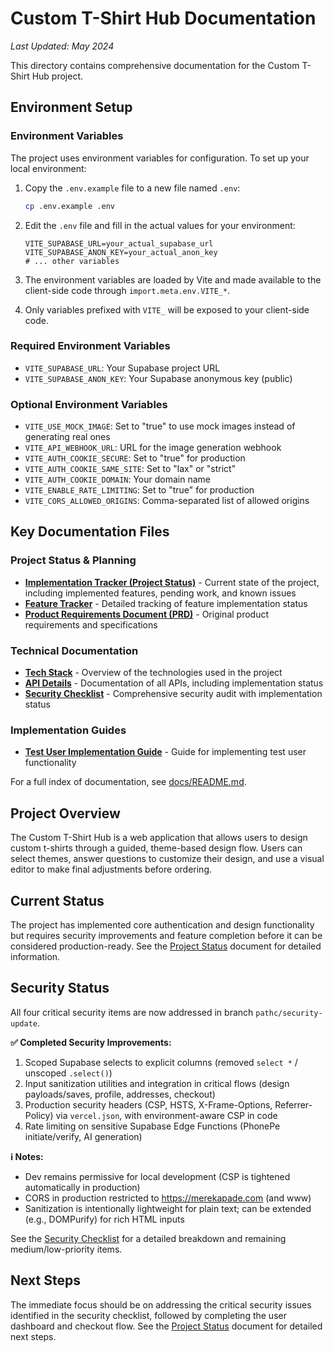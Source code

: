 # Custom T-Shirt Hub Documentation

*Last Updated: May 2024*

This directory contains comprehensive documentation for the Custom T-Shirt Hub project.

## Environment Setup

### Environment Variables

The project uses environment variables for configuration. To set up your local environment:

1. Copy the `.env.example` file to a new file named `.env`:
   ```bash
   cp .env.example .env
   ```

2. Edit the `.env` file and fill in the actual values for your environment:
   ```
   VITE_SUPABASE_URL=your_actual_supabase_url
   VITE_SUPABASE_ANON_KEY=your_actual_anon_key
   # ... other variables
   ```

3. The environment variables are loaded by Vite and made available to the client-side code through `import.meta.env.VITE_*`.

4. Only variables prefixed with `VITE_` will be exposed to your client-side code.

### Required Environment Variables

- `VITE_SUPABASE_URL`: Your Supabase project URL
- `VITE_SUPABASE_ANON_KEY`: Your Supabase anonymous key (public)

### Optional Environment Variables

- `VITE_USE_MOCK_IMAGE`: Set to "true" to use mock images instead of generating real ones
- `VITE_API_WEBHOOK_URL`: URL for the image generation webhook
- `VITE_AUTH_COOKIE_SECURE`: Set to "true" for production
- `VITE_AUTH_COOKIE_SAME_SITE`: Set to "lax" or "strict"
- `VITE_AUTH_COOKIE_DOMAIN`: Your domain name
- `VITE_ENABLE_RATE_LIMITING`: Set to "true" for production
- `VITE_CORS_ALLOWED_ORIGINS`: Comma-separated list of allowed origins

## Key Documentation Files

### Project Status & Planning

- [**Implementation Tracker (Project Status)**](./docs/implementation_tracker.md) - Current state of the project, including implemented features, pending work, and known issues
- [**Feature Tracker**](./docs/feature_tracker.md) - Detailed tracking of feature implementation status
- [**Product Requirements Document (PRD)**](./docs/PRD.md) - Original product requirements and specifications

### Technical Documentation

- [**Tech Stack**](./docs/tech_stack.md) - Overview of the technologies used in the project
- [**API Details**](./docs/api_details.md) - Documentation of all APIs, including implementation status
- [**Security Checklist**](./security_checklist_updated.md) - Comprehensive security audit with implementation status

### Implementation Guides

- [**Test User Implementation Guide**](./docs/test-user-implementation-guide.md) - Guide for implementing test user functionality

For a full index of documentation, see [docs/README.md](./docs/README.md).

## Project Overview

The Custom T-Shirt Hub is a web application that allows users to design custom t-shirts through a guided, theme-based design flow. Users can select themes, answer questions to customize their design, and use a visual editor to make final adjustments before ordering.

## Current Status

The project has implemented core authentication and design functionality but requires security improvements and feature completion before it can be considered production-ready. See the [Project Status](./project_status.md) document for detailed information.

## Security Status

All four critical security items are now addressed in branch `pathc/security-update`.

**✅ Completed Security Improvements:**
1. Scoped Supabase selects to explicit columns (removed `select *` / unscoped `.select()`)
2. Input sanitization utilities and integration in critical flows (design payloads/saves, profile, addresses, checkout)
3. Production security headers (CSP, HSTS, X-Frame-Options, Referrer-Policy) via `vercel.json`, with environment-aware CSP in code
4. Rate limiting on sensitive Supabase Edge Functions (PhonePe initiate/verify, AI generation)

**ℹ️ Notes:**
- Dev remains permissive for local development (CSP is tightened automatically in production)
- CORS in production restricted to https://merekapade.com (and www)
- Sanitization is intentionally lightweight for plain text; can be extended (e.g., DOMPurify) for rich HTML inputs

See the [Security Checklist](./security_checklist_updated.md) for a detailed breakdown and remaining medium/low-priority items.

## Next Steps

The immediate focus should be on addressing the critical security issues identified in the security checklist, followed by completing the user dashboard and checkout flow. See the [Project Status](./project_status.md) document for detailed next steps.
